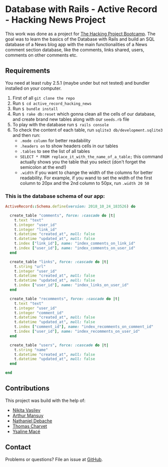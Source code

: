 # Database with Rails - Active Record - Hacking News Project

This work was done as a project for [The Hacking Project Bootcamp](https://www.thehackingproject.org/).
The goal was to learn the basics of the Database with Rails and build an SQL database of a News blog app with the main functionalities of a News comment section database, like the comments, links shared, users, comments on other comments etc.

## Requirements

You need at least ruby 2.5.1 (maybe under but not tested) and bundler installed on your computer.

1. First of all `git clone the repo`
2. Run `$ cd active_record_hacking_news`
3. Run `$ bundle install`
4. Run `$ rake db:reset` which gonna clean all the cells of our database, and create brand new tables along with our `seeds.rb` file
5. To play with the database run `$ rails console`
6. To check the content of each table, run `sqlite3 db/development.sqlite3` and then run:
	* `.mode column` for better readability
	* `.headers on` to show headers cells in our tables
	* `.tables` to see the list of all tables
	* `SELECT * FROM replace_it_with_the_name_of_a_table;` this command actually shows you the table that you select (don't forget the semicolon at the end!)
	* `.width` if you want to change the width of the columns for better readability. For example, if you wand to set the width of the first column to 20px and the 2nd column to 50px, run `.width 20 50`

### This is the database schema of our app:

```ruby
ActiveRecord::Schema.define(version: 2018_10_24_183526) do

  create_table "comments", force: :cascade do |t|
    t.text "text"
    t.integer "user_id"
    t.integer "link_id"
    t.datetime "created_at", null: false
    t.datetime "updated_at", null: false
    t.index ["link_id"], name: "index_comments_on_link_id"
    t.index ["user_id"], name: "index_comments_on_user_id"
  end

  create_table "links", force: :cascade do |t|
    t.string "url"
    t.integer "user_id"
    t.datetime "created_at", null: false
    t.datetime "updated_at", null: false
    t.index ["user_id"], name: "index_links_on_user_id"
  end

  create_table "recomments", force: :cascade do |t|
    t.text "text"
    t.integer "user_id"
    t.integer "comment_id"
    t.datetime "created_at", null: false
    t.datetime "updated_at", null: false
    t.index ["comment_id"], name: "index_recomments_on_comment_id"
    t.index ["user_id"], name: "index_recomments_on_user_id"
  end

  create_table "users", force: :cascade do |t|
    t.string "name"
    t.datetime "created_at", null: false
    t.datetime "updated_at", null: false
  end

end
``` 

## Contributions

This project was build with the help of:
* [Nikita Vasilev](https://github.com/nikitavasilev)
* [Arthur Mansuy](https://github.com/tutus06)
* [Nathaniel Debache](https://github.com/Natdenice)
* [Thomas Charvet](https://github.com/TomacTh)
* [Ysaline Macé](https://github.com/Ysalien)

## Contact

Problems or questions? File an issue at [GitHub](https://github.com/nikitavasilev/active_record_hacking_news/issues).